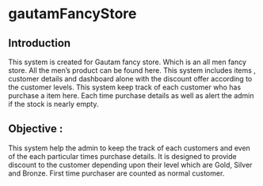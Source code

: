 # gautamFancyStore

## Introduction 
This system is created for Gautam fancy store. Which is an all men fancy
store. All the men’s product can be found here. This system includes items ,
customer details and dashboard alone with the discount offer according to the
customer levels. This system keep track of each customer who has purchase a item
here. Each time purchase details as well as alert the admin if the stock is nearly
empty. 

## Objective :
This system help the admin to keep the track of each customers and even
of the each particular times purchase details. It is designed to provide discount to
the customer depending upon their level which are Gold, Silver and Bronze. First
time purchaser are counted as normal customer.
